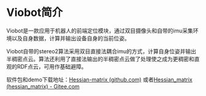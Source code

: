 # Viobot简介

Viobot是一款应用于机器人的前端定位模块，通过双目摄像头和自带的imu采集环境以及自身数据，计算并输出设备自身的当前位姿。

Viobot自带的stereo2算法采用双目直接法耦合imu的方式，计算自身位姿并输出半稠密点云。算法还利用了直接法输出的半稠密点云做了处理使之成为更稠密和直观的RDF点云，可用作基础避障。

软件包和demo下载地址：[Hessian-matrix (github.com)](https://github.com/Hessian-matrix) 或者[Hessian_matrix (hessian_matrix) - Gitee.com](https://gitee.com/hessian_matrix)
